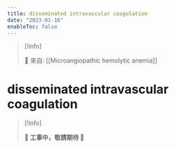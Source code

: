 ```yaml
---
title: disseminated intravascular coagulation
date: "2023-01-16"
enableToc: false
---
```


> [!info]
>
> 🌱 來自: [[Microangiopathic hemolytic anemia]]

# disseminated intravascular coagulation

> [!info]
>
> **👷 工事中，敬請期待 🚧**



